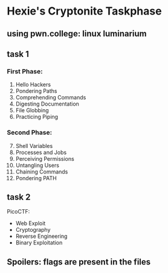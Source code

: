 # Hexie's Cryptonite Taskphase
## using pwn.college: linux luminarium

## task 1
### First Phase:
1. Hello Hackers
2. Pondering Paths
3. Comprehending Commands
4. Digesting Documentation
5. File Globbing
6. Practicing Piping

### Second Phase:
7. Shell Variables
8. Processes and Jobs
9. Perceiving Permissions
10. Untangling Users
11. Chaining Commands
12. Pondering PATH

## task 2
PicoCTF:
- Web Exploit
- Cryptography
- Reverse Engineering
- Binary Exploitation

## Spoilers: flags are present in the files
